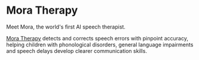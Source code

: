 # Mora Therapy
Meet Mora, the world's first AI speech therapist.
 
[Mora Therapy](https://moratherapy.app) detects and corrects speech errors with pinpoint accuracy, helping children with phonological disorders, general language impairments and speech delays develop clearer communication skills.
